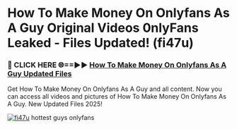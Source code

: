 # How To Make Money On Onlyfans As A Guy Original Videos 0nlyFans Leaked - Files Updated! (fi47u)

<h3>🔴 CLICK HERE 🌐==►► <a href="https://tinyurl.com/2wckxsce" rel="nofollow">How To Make Money On Onlyfans As A Guy Updated Files</a></h3>

Get How To Make Money On Onlyfans As A Guy and all content. Now you can access all videos and pictures of How To Make Money On Onlyfans As A Guy. New Updated Files 2025!

[![fi47u](https://i.imgur.com/AFduVYN.gif)](https://tinyurl.com/2wckxsce)
hottest guys onlyfans